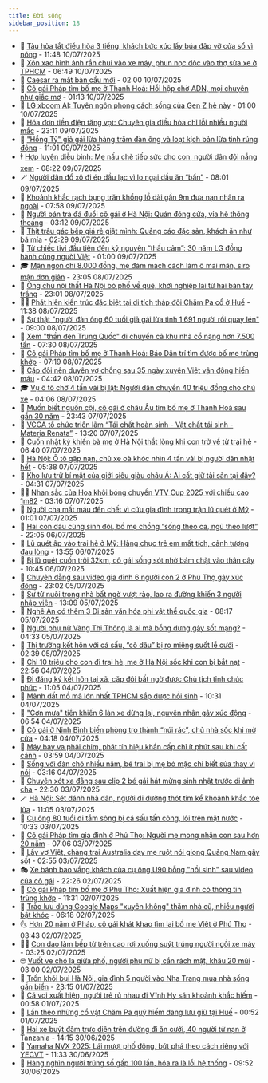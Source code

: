 ```yaml
---
title: Đời sống
sidebar_position: 18
---
```


<!-- dantri-doi-song:START -->
- 🥳 [Tàu hỏa tắt điều hòa 3 tiếng, khách bức xúc lấy búa đập vỡ cửa sổ vì nóng](https://dantri.com.vn/doi-song/tau-hoa-tat-dieu-hoa-3-tieng-khach-buc-xuc-lay-bua-dap-vo-cua-so-vi-nong-20250710170027343.htm) - 11:48 10/07/2025
- 🌁 [Xôn xao hình ảnh rắn chui vào xe máy, phun nọc độc vào thợ sửa xe ở TPHCM](https://dantri.com.vn/doi-song/xon-xao-hinh-anh-ran-chui-vao-xe-may-phun-noc-doc-vao-tho-sua-xe-o-tphcm-20250710082636573.htm) - 06:49 10/07/2025
- 👀 [Caesar ra mắt bàn cầu mới](https://dantri.com.vn/doi-song/caesar-ra-mat-ban-cau-moi-20250709215230656.htm) - 02:00 10/07/2025
- 🐻 [Cô gái Pháp tìm bố mẹ ở Thanh Hoá: Hồi hộp chờ ADN, mọi chuyện như giấc mơ](https://dantri.com.vn/doi-song/co-gai-phap-tim-bo-me-o-thanh-hoa-hoi-hop-cho-adn-moi-chuyen-nhu-giac-mo-20250710071153139.htm) - 01:13 10/07/2025
- 🦅 [LG xboom AI: Tuyên ngôn phong cách sống của Gen Z hè này](https://dantri.com.vn/doi-song/lg-xboom-ai-tuyen-ngon-phong-cach-song-cua-gen-z-he-nay-20250709221203995.htm) - 01:00 10/07/2025
- 🦩 [Hóa đơn tiền điện tăng vọt: Chuyên gia điều hòa chỉ lỗi nhiều người mắc](https://dantri.com.vn/doi-song/hoa-don-tien-dien-tang-vot-chuyen-gia-dieu-hoa-chi-loi-nhieu-nguoi-mac-20250709104756180.htm) - 23:11 09/07/2025
- 🦏 [&quot;Hồng Tỷ&quot; giả gái lừa hàng trăm đàn ông và loạt kịch bản lừa tình rúng động](https://dantri.com.vn/doi-song/hong-ty-gia-gai-lua-hang-tram-dan-ong-va-loat-kich-ban-lua-tinh-rung-dong-20250709152939665.htm) - 11:01 09/07/2025
- 🕴 [Hợp luyện diễu binh: Mẹ nấu chè tiếp sức cho con, người dân đội nắng xem](https://dantri.com.vn/doi-song/hop-luyen-dieu-binh-me-nau-che-tiep-suc-cho-con-nguoi-dan-doi-nang-xem-20250709151813170.htm) - 08:22 09/07/2025
- 🪄 [Người dân đổ xô đi ép dầu lạc vì lo ngại dầu ăn “bẩn”](https://dantri.com.vn/doi-song/nguoi-dan-do-xo-di-ep-dau-lac-vi-lo-ngai-dau-an-ban-20250707093135046.htm) - 08:01 09/07/2025
- 🚦 [Khoảnh khắc rạch bụng trăn khổng lồ dài gần 9m đưa nạn nhân ra ngoài](https://dantri.com.vn/doi-song/khoanh-khac-rach-bung-tran-khong-lo-dai-gan-9m-dua-nan-nhan-ra-ngoai-20250709132942900.htm) - 07:58 09/07/2025
- 🤔 [Người bán trà đá đuổi cô gái ở Hà Nội: Quán đóng cửa, vỉa hè thông thoáng](https://dantri.com.vn/doi-song/nguoi-ban-tra-da-duoi-co-gai-o-ha-noi-quan-dong-cua-via-he-thong-thoang-20250709003234057.htm) - 03:12 09/07/2025
- 🚦 [Thịt trâu gác bếp giá rẻ giật mình: Quảng cáo đặc sản, khách ăn như bã mía](https://dantri.com.vn/doi-song/thit-trau-gac-bep-gia-re-giat-minh-quang-cao-dac-san-khach-an-nhu-ba-mia-20250704091810965.htm) - 02:29 09/07/2025
- 🐎 [Từ chiếc tivi đầu tiên đến kỷ nguyên “thấu cảm”: 30 năm LG đồng hành cùng người Việt](https://dantri.com.vn/doi-song/tu-chiec-tivi-dau-tien-den-ky-nguyen-thau-cam-30-nam-lg-dong-hanh-cung-nguoi-viet-20250708151645464.htm) - 01:00 09/07/2025
- 🎓 [Mận ngon chỉ 8.000 đồng, mẹ đảm mách cách làm ô mai mận, siro mận đơn giản](https://dantri.com.vn/doi-song/man-ngon-chi-8000-dong-me-dam-mach-cach-lam-o-mai-man-siro-man-don-gian-20250708100801949.htm) - 23:05 08/07/2025
- 🐘 [Ông chủ nội thất Hà Nội bỏ phố về quê, khởi nghiệp lại từ hai bàn tay trắng](https://dantri.com.vn/doi-song/ong-chu-noi-that-ha-noi-bo-pho-ve-que-khoi-nghiep-lai-tu-hai-ban-tay-trang-20250707210436681.htm) - 23:01 08/07/2025
- 🧑‍🏫 [Phát hiện kiến trúc đặc biệt tại di tích tháp đôi Chăm Pa cổ ở Huế](https://dantri.com.vn/doi-song/phat-hien-kien-truc-dac-biet-tai-di-tich-thap-doi-cham-pa-co-o-hue-20250708130144074.htm) - 11:38 08/07/2025
- 🦒 [Sự thật &quot;người đàn ông 60 tuổi giả gái lừa tình 1.691 người rồi quay lén&quot;](https://dantri.com.vn/doi-song/su-that-nguoi-dan-ong-60-tuoi-gia-gai-lua-tinh-1691-nguoi-roi-quay-len-20250708141228288.htm) - 09:00 08/07/2025
- 🧰 [Xem &quot;thần đèn Trung Quốc&quot; di chuyển cả khu nhà cổ nặng hơn 7.500 tấn](https://dantri.com.vn/doi-song/xem-than-den-trung-quoc-di-chuyen-ca-khu-nha-co-nang-hon-7500-tan-20250708111146776.htm) - 07:30 08/07/2025
- 🧐 [Cô gái Pháp tìm bố mẹ ở Thanh Hoá: Báo Dân trí  tìm được bố mẹ trùng khớp](https://dantri.com.vn/doi-song/co-gai-phap-tim-bo-me-o-thanh-hoa-bao-dan-tri-tim-duoc-bo-me-trung-khop-20250708080822750.htm) - 07:19 08/07/2025
- 🌮 [Cặp đôi nên duyên vợ chồng sau 35 ngày xuyên Việt vận động hiến máu](https://dantri.com.vn/doi-song/cap-doi-nen-duyen-vo-chong-sau-35-ngay-xuyen-viet-van-dong-hien-mau-20250707161229768.htm) - 04:42 08/07/2025
- 🎓 [Vụ ô tô chở 4 tấn vải bị lật: Người dân chuyển 40 triệu đồng cho chủ xe](https://dantri.com.vn/doi-song/vu-o-to-cho-4-tan-vai-bi-lat-nguoi-dan-chuyen-40-trieu-dong-cho-chu-xe-20250708104417837.htm) - 04:06 08/07/2025
- 🚀 [Muốn biết nguồn cội, cô gái ở châu Âu tìm bố mẹ ở Thanh Hoá sau gần 30 năm](https://dantri.com.vn/doi-song/muon-biet-nguon-coi-co-gai-o-chau-au-tim-bo-me-o-thanh-hoa-sau-gan-30-nam-20250707211743862.htm) - 23:43 07/07/2025
- 🤖 [VCCA tổ chức triển lãm “Tái chất hoàn sinh - Vật chất tái sinh - Materia Renata”](https://dantri.com.vn/doi-song/vcca-to-chuc-trien-lam-tai-chat-hoan-sinh-vat-chat-tai-sinh-materia-renata-20250707200227261.htm) - 13:20 07/07/2025
- 🤩 [Cuốn nhật ký khiến bà mẹ ở Hà Nội thắt lòng khi con trở về từ trại hè](https://dantri.com.vn/doi-song/cuon-nhat-ky-khien-ba-me-o-ha-noi-that-long-khi-con-tro-ve-tu-trai-he-20250704171511358.htm) - 06:40 07/07/2025
- 👹 [Hà Nội: Ô tô gặp nạn, chủ xe oà khóc nhìn 4 tấn vải bị người dân nhặt hết](https://dantri.com.vn/doi-song/ha-noi-o-to-gap-nan-chu-xe-oa-khoc-nhin-4-tan-vai-bi-nguoi-dan-nhat-het-20250707122124590.htm) - 05:38 07/07/2025
- 🦩 [Kho lưu trữ bí mật của giới siêu giàu châu Á: Ai cất giữ tài sản tại đây?](https://dantri.com.vn/doi-song/kho-luu-tru-bi-mat-cua-gioi-sieu-giau-chau-a-ai-cat-giu-tai-san-tai-day-20250707112725454.htm) - 04:31 07/07/2025
- 🧑‍🏫 [Nhan sắc của Hoa khôi bóng chuyền VTV Cup 2025 với chiều cao 1m82](https://dantri.com.vn/doi-song/nhan-sac-cua-hoa-khoi-bong-chuyen-vtv-cup-2025-voi-chieu-cao-1m82-20250707093911391.htm) - 03:16 07/07/2025
- 🌈 [Người cha mất máu đến chết vì cứu gia đình trong trận lũ quét ở Mỹ](https://dantri.com.vn/doi-song/nguoi-cha-mat-mau-den-chet-vi-cuu-gia-dinh-trong-tran-lu-quet-o-my-20250706221843567.htm) - 01:01 07/07/2025
- 💃 [Hai con dâu cùng sinh đôi, bố mẹ chồng “sống theo ca, ngủ theo lượt”](https://dantri.com.vn/doi-song/hai-con-dau-cung-sinh-doi-bo-me-chong-song-theo-ca-ngu-theo-luot-20250704125134661.htm) - 22:05 06/07/2025
- 💂 [Lũ quét ập vào trại hè ở Mỹ: Hàng chục trẻ em mất tích, cảnh tượng đau lòng](https://dantri.com.vn/doi-song/lu-quet-ap-vao-trai-he-o-my-hang-chuc-tre-em-mat-tich-canh-tuong-dau-long-20250706190115233.htm) - 13:55 06/07/2025
- 🦏 [Bị lũ quét cuốn trôi 32km, cô gái sống sót nhờ bám chặt vào thân cây](https://dantri.com.vn/doi-song/bi-lu-quet-cuon-troi-32km-co-gai-song-sot-nho-bam-chat-vao-than-cay-20250706132535785.htm) - 10:45 06/07/2025
- 🤡 [Chuyện đằng sau video gia đình 6 người còn 2 ở Phú Thọ gây xúc động](https://dantri.com.vn/doi-song/chuyen-dang-sau-video-gia-dinh-6-nguoi-con-2-o-phu-tho-gay-xuc-dong-20250704063537172.htm) - 23:02 05/07/2025
- 🫶 [Sư tử nuôi trong nhà bất ngờ vượt rào, lao ra đường khiến 3 người nhập viện](https://dantri.com.vn/doi-song/su-tu-nuoi-trong-nha-bat-ngo-vuot-rao-lao-ra-duong-khien-3-nguoi-nhap-vien-20250705190648103.htm) - 13:09 05/07/2025
- 💪 [Nghệ An có thêm 3 Di sản văn hóa phi vật thể quốc gia](https://dantri.com.vn/doi-song/nghe-an-co-them-3-di-san-van-hoa-phi-vat-the-quoc-gia-20250705124307819.htm) - 08:17 05/07/2025
- 🦅 [Người phụ nữ Vàng Thị Thông là ai mà bỗng dưng gây sốt mạng?](https://dantri.com.vn/doi-song/nguoi-phu-nu-vang-thi-thong-la-ai-ma-bong-dung-gay-sot-mang-20250702224423578.htm) - 04:33 05/07/2025
- 🧠 [Thị trưởng kết hôn với cá sấu, “cô dâu” bị rọ miệng suốt lễ cưới](https://dantri.com.vn/doi-song/thi-truong-ket-hon-voi-ca-sau-co-dau-bi-ro-mieng-suot-le-cuoi-20250705002026967.htm) - 02:39 05/07/2025
- 🦅 [Chi 10 triệu cho con đi trại hè, mẹ ở Hà Nội sốc khi con bị bắt nạt](https://dantri.com.vn/doi-song/chi-10-trieu-cho-con-di-trai-he-me-o-ha-noi-soc-khi-con-bi-bat-nat-20250704151046913.htm) - 22:56 04/07/2025
- 💪 [Đi đăng ký kết hôn tại xã, cặp đôi bất ngờ được Chủ tịch tỉnh chúc phúc](https://dantri.com.vn/doi-song/di-dang-ky-ket-hon-tai-xa-cap-doi-bat-ngo-duoc-chu-tich-tinh-chuc-phuc-20250704164633621.htm) - 11:05 04/07/2025
- 🧐 [Mảnh đất mồ mả lớn nhất TPHCM sắp được hồi sinh](https://dantri.com.vn/xa-hoi/manh-dat-mo-ma-lon-nhat-tphcm-sap-duoc-hoi-sinh-20250704165441500.htm) - 10:31 04/07/2025
- 👀 [&quot;Cơn mưa&quot; tiền khiến 6 làn xe dừng lại, nguyên nhân gây xúc động](https://dantri.com.vn/doi-song/con-mua-tien-khien-6-lan-xe-dung-lai-nguyen-nhan-gay-xuc-dong-20250703205927886.htm) - 06:54 04/07/2025
- 🎉 [Cô gái ở Ninh Bình biến phòng trọ thành “núi rác”, chủ nhà sốc khi mở cửa](https://dantri.com.vn/doi-song/co-gai-o-ninh-binh-bien-phong-tro-thanh-nui-rac-chu-nha-soc-khi-mo-cua-20250704103301706.htm) - 04:18 04/07/2025
- 💂 [Máy bay va phải chim, phát tín hiệu khẩn cấp chỉ ít phút sau khi cất cánh](https://dantri.com.vn/doi-song/may-bay-va-phai-chim-phat-tin-hieu-khan-cap-chi-it-phut-sau-khi-cat-canh-20250703112138672.htm) - 03:59 04/07/2025
- 🚀 [Sống với đàn chó nhiều năm, bé trai bị mẹ bỏ mặc chỉ biết sủa thay vì nói](https://dantri.com.vn/doi-song/song-voi-dan-cho-nhieu-nam-be-trai-bi-me-bo-mac-chi-biet-sua-thay-vi-noi-20250703121630770.htm) - 03:16 04/07/2025
- 👹 [Chuyện xót xa đằng sau clip 2 bé gái hát mừng sinh nhật trước di ảnh cha](https://dantri.com.vn/doi-song/chuyen-xot-xa-dang-sau-clip-2-be-gai-hat-mung-sinh-nhat-truoc-di-anh-cha-20250703164117462.htm) - 22:30 03/07/2025
- 🪄 [Hà Nội: Sét đánh nhà dân, người đi đường thót tim kể khoảnh khắc tóe lửa](https://dantri.com.vn/doi-song/ha-noi-set-danh-nha-dan-nguoi-di-duong-thot-tim-ke-khoanh-khac-toe-lua-20250703174835452.htm) - 11:05 03/07/2025
- 🌁 [Cụ ông 80 tuổi đi tắm sông bị cá sấu tấn công, lôi trên mặt nước](https://dantri.com.vn/doi-song/cu-ong-80-tuoi-di-tam-song-bi-ca-sau-tan-cong-loi-tren-mat-nuoc-20250703143703522.htm) - 10:33 03/07/2025
- 🌋 [Cô gái Pháp tìm gia đình ở Phú Thọ: Người mẹ mong nhận con sau hơn 20 năm](https://dantri.com.vn/doi-song/co-gai-phap-tim-gia-dinh-o-phu-tho-nguoi-me-mong-nhan-con-sau-hon-20-nam-20250703132736762.htm) - 07:06 03/07/2025
- 🦆 [Lấy vợ Việt, chàng trai Australia dạy mẹ ruột nói giọng Quảng Nam gây sốt](https://dantri.com.vn/doi-song/lay-vo-viet-chang-trai-australia-day-me-ruot-noi-giong-quang-nam-gay-sot-20250703022750377.htm) - 02:55 03/07/2025
- 🎭 [Xe bánh bao vắng khách của cụ ông U90 bỗng &quot;hồi sinh&quot; sau video của cô gái](https://dantri.com.vn/doi-song/xe-banh-bao-vang-khach-cua-cu-ong-u90-bong-hoi-sinh-sau-video-cua-co-gai-20250701213550652.htm) - 22:26 02/07/2025
- 🤡 [Cô gái Pháp tìm bố mẹ ở Phú Thọ: Xuất hiện gia đình có thông tin trùng khớp](https://dantri.com.vn/doi-song/co-gai-phap-tim-bo-me-o-phu-tho-xuat-hien-gia-dinh-co-thong-tin-trung-khop-20250702180831663.htm) - 11:31 02/07/2025
- 🦩 [Trào lưu dùng Google Maps &quot;xuyên không&quot; thăm nhà cũ, nhiều người bật khóc](https://dantri.com.vn/doi-song/trao-luu-dung-google-maps-xuyen-khong-tham-nha-cu-nhieu-nguoi-bat-khoc-20250702130056666.htm) - 06:18 02/07/2025
- 🌜 [Hơn 20 năm ở Pháp, cô gái khát khao tìm lại bố mẹ Việt ở Phú Thọ](https://dantri.com.vn/doi-song/hon-20-nam-o-phap-co-gai-khat-khao-tim-lai-bo-me-viet-o-phu-tho-20250702022807397.htm) - 03:43 02/07/2025
- 🧑‍🏫 [Con dao làm bếp từ trên cao rơi xuống suýt trúng người ngồi xe máy](https://dantri.com.vn/doi-song/con-dao-lam-bep-tu-tren-cao-roi-xuong-suyt-trung-nguoi-ngoi-xe-may-20250701214015099.htm) - 03:25 02/07/2025
- 🤓 [Vuốt ve chó lạ giữa phố, người phụ nữ bị cắn rách mặt, khâu 20 mũi](https://dantri.com.vn/doi-song/vuot-ve-cho-la-giua-pho-nguoi-phu-nu-bi-can-rach-mat-khau-20-mui-20250702012008939.htm) - 03:00 02/07/2025
- 🤗 [Trốn khói bụi Hà Nội, gia đình 5 người vào Nha Trang mua nhà sống gần biển](https://dantri.com.vn/doi-song/tron-khoi-bui-ha-noi-gia-dinh-5-nguoi-vao-nha-trang-mua-nha-song-gan-bien-20250701120152327.htm) - 23:15 01/07/2025
- 🦒 [Cá voi xuất hiện, người trẻ rủ nhau đi Vĩnh Hy săn khoảnh khắc hiếm](https://dantri.com.vn/doi-song/ca-voi-xuat-hien-nguoi-tre-ru-nhau-di-vinh-hy-san-khoanh-khac-hiem-20250701062530548.htm) - 00:58 01/07/2025
- 💂 [Lần theo những cổ vật Chăm Pa quý hiếm đang lưu giữ tại Huế](https://dantri.com.vn/doi-song/lan-theo-nhung-co-vat-cham-pa-quy-hiem-dang-luu-giu-tai-hue-20250628171550594.htm) - 00:52 01/07/2025
- 🚀 [Hai xe buýt đâm trực diện trên đường đi ăn cưới, 40 người tử nạn ở Tanzania](https://dantri.com.vn/doi-song/hai-xe-buyt-dam-truc-dien-tren-duong-di-an-cuoi-40-nguoi-tu-nan-o-tanzania-20250630160510248.htm) - 14:15 30/06/2025
- 🐲 [Yamaha NVX 2025: Lái mượt phố đông, bứt phá theo cách riêng với YECVT](https://dantri.com.vn/doi-song/yamaha-nvx-2025-lai-muot-pho-dong-but-pha-theo-cach-rieng-voi-yecvt-20250630181058226.htm) - 11:33 30/06/2025
- 🎡 [Hàng nghìn người trúng số gấp 100 lần, hóa ra là lỗi hệ thống](https://dantri.com.vn/doi-song/hang-nghin-nguoi-trung-so-gap-100-lan-hoa-ra-la-loi-he-thong-20250630144555279.htm) - 09:52 30/06/2025<!-- dantri-doi-song:END -->
